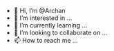 - 👋 Hi, I’m @Archan
- 👀 I’m interested in ...
- 🌱 I’m currently learning ...
- 💞️ I’m looking to collaborate on ...
- 📫 How to reach me ...

<!---
ArchanGho/ArchanGho is a ✨ special ✨ repository because its `README.md` (this file) appears on your GitHub profile.
You can click the Preview link to take a look at your changes.
--->
